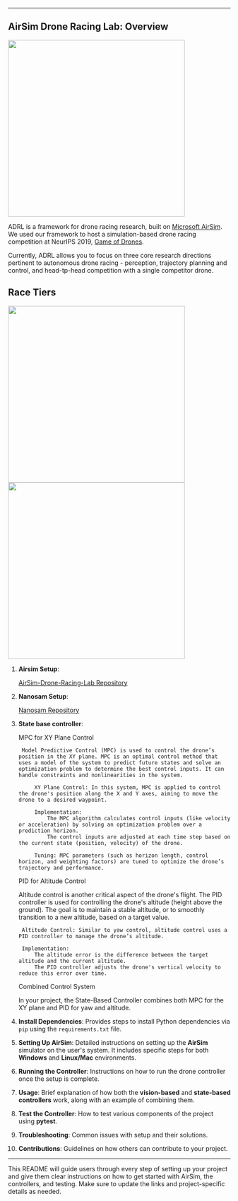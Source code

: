 
---
## AirSim Drone Racing Lab: Overview
<img src="https://github.com/muralikarteek7/Drone_Vision_control/blob/main/images/race.gif?raw=true" width="400"> 

ADRL is a framework for drone racing research, built on [Microsoft AirSim](https://github.com/Microsoft/Airsim).   
We used our framework to host a simulation-based drone racing competition at NeurIPS 2019, [Game of Drones](https://github.com/microsoft/AirSim-NeurIPS2019-Drone-Racing). 

Currently, ADRL allows you to focus on three core research directions pertinent to autonomous drone racing -  perception, trajectory planning and control, and head-tp-head competition with a single competitor drone. 

## Race Tiers

<img src="https://github.com/muralikarteek7/Drone_Vision_control/blob/main/images/tier_1.gif?raw=true" width="400"> <img src="https://github.com/muralikarteek7/Drone_Vision_control/blob/main/images/tier_2.gif?raw=true" width="400"> 

1. **Airsim Setup**: 

    [AirSim-Drone-Racing-Lab Repository](https://github.com/microsoft/AirSim-Drone-Racing-Lab.git)


2. **Nanosam Setup**: 

    [Nanosam Repository](https://github.com/NVIDIA-AI-IOT/nanosam)


2. **State base controller**: 

    MPC for XY Plane Control

        Model Predictive Control (MPC) is used to control the drone’s position in the XY plane. MPC is an optimal control method that uses a model of the system to predict future states and solve an optimization problem to determine the best control inputs. It can handle constraints and nonlinearities in the system.

            XY Plane Control: In this system, MPC is applied to control the drone's position along the X and Y axes, aiming to move the drone to a desired waypoint.

            Implementation:
                The MPC algorithm calculates control inputs (like velocity or acceleration) by solving an optimization problem over a prediction horizon.
                The control inputs are adjusted at each time step based on the current state (position, velocity) of the drone.

            Tuning: MPC parameters (such as horizon length, control horizon, and weighting factors) are tuned to optimize the drone’s trajectory and performance.

    PID for Altitude Control

    Altitude control is another critical aspect of the drone's flight. The PID controller is used for controlling the drone's altitude (height above the ground). The goal is to maintain a stable altitude, or to smoothly transition to a new altitude, based on a target value.

        Altitude Control: Similar to yaw control, altitude control uses a PID controller to manage the drone’s altitude.

        Implementation:
            The altitude error is the difference between the target altitude and the current altitude.
            The PID controller adjusts the drone's vertical velocity to reduce this error over time.

    Combined Control System

    In your project, the State-Based Controller combines both MPC for the XY plane and PID for yaw and altitude.
        
   
3. **Install Dependencies**: Provides steps to install Python dependencies via `pip` using the `requirements.txt` file.

4. **Setting Up AirSim**: Detailed instructions on setting up the **AirSim** simulator on the user's system. It includes specific steps for both **Windows** and **Linux/Mac** environments.

5. **Running the Controller**: Instructions on how to run the drone controller once the setup is complete.

6. **Usage**: Brief explanation of how both the **vision-based** and **state-based controllers** work, along with an example of combining them.

7. **Test the Controller**: How to test various components of the project using **pytest**.

8. **Troubleshooting**: Common issues with setup and their solutions.

9. **Contributions**: Guidelines on how others can contribute to your project.

---

This README will guide users through every step of setting up your project and give them clear instructions on how to get started with AirSim, the controllers, and testing. Make sure to update the links and project-specific details as needed.
